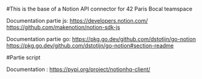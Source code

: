 #This is the base of a Notion API connector for 42 Paris Bocal teamspace

Documentation partie js:
https://developers.notion.com/
https://github.com/makenotion/notion-sdk-js

Documentation partie go:
https://pkg.go.dev/github.com/dstotijn/go-notion
https://pkg.go.dev/github.com/dstotijn/go-notion#section-readme

#Partie script

Documentation :
https://pypi.org/project/notionhq-client/